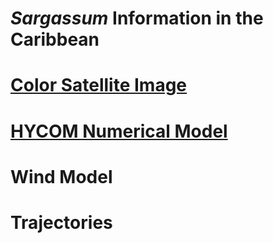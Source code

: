 # *Sargassum* Information in the Caribbean
#
# [**Color** Satellite Image](https://optics.marine.usf.edu/projects/saws.html)
# [HYCOM Numerical Model](https://www.hycom.org/)
# Wind Model
# Trajectories
